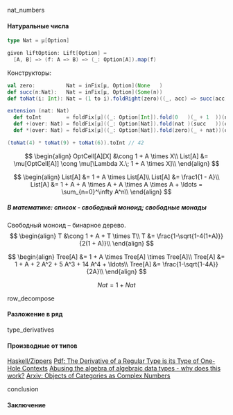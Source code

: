 
<anchor>nat_numbers</anchor>

#### Натуральные числа

```scala
type Nat = μ[Option]

given liftOption: Lift[Option] =
  [A, B] => (f: A => B) => (_: Option[A]).map(f)
```
Конструкторы:
```scala
val zero:          Nat = inFix[μ, Option](None   )
def succ(n:Nat):   Nat = inFix[μ, Option](Some(n))
def toNat(i: Int): Nat = (1 to i).foldRight(zero)((_, acc) => succ(acc))
```

```scala
extension (nat: Nat)
  def toInt        = foldFix[μ]((_: Option[Int]).fold(0   )(_ + 1  ))(nat)
  def +(over: Nat) = foldFix[μ]((_: Option[Nat]).fold(nat )(succ   ))(over)
  def *(over: Nat) = foldFix[μ]((_: Option[Nat]).fold(zero)(_ + nat))(over)

(toNat(4) * toNat(9) + toNat(6)).toInt // 42
```


$$
\begin{align}
OptCell[A][X] &\cong 1 + A \times X\\
List[A] &= \mu[OptCell[A]] \cong \mu[\Lambda X.\; 1 + A \times X]\\
\end{align}
$$


$$
\begin{align}
List[A] &= 1 + A \times List[A]\\
List[A] &= \frac1{1 - A}\\
List[A] &= 1 + A + A \times A + A \times A \times A + \ldots = \sum_{n=0}^\infty A^n\\
\end{align}
$$

##### В математике: список - свободный моноид; свободные монады
Свободный моноид – бинарное дерево.
$$
\begin{align}
T &\cong 1 + A + T \times T\\
T &= \frac{1-\sqrt{1-4(1+A)}}{2(1 + A)}\\
\end{align}
$$

$$
\begin{align}
Tree[A] &= 1 + A \times Tree[A] \times Tree[A]\\
Tree[A] &= 1 + A + 2 A^2 + 5 A^3 + 14 A^4 + \ldots\\
Tree[A] &= \frac{1-\sqrt{1-4A}}{2A}\\
\end{align}
$$


$$Nat = 1 + Nat$$



<anchor>row_decompose</anchor>

#### Разложение в ряд


<anchor>type_derivatives</anchor>

#### Производные от типов

[Haskell/Zippers](https://en.m.wikibooks.org/wiki/Haskell/Zippers#Mechanical_Differentiation)
[Pdf: The Derivative of a Regular Type is its Type of One-Hole Contexts](http://strictlypositive.org/diff.pdf)
[Abusing the algebra of algebraic data types - why does this work?](https://stackoverflow.com/questions/9190352/abusing-the-algebra-of-algebraic-data-types-why-does-this-work)
[Arxiv: Objects of Categories as Complex Numbers](https://arxiv.org/abs/math/0212377v1)


<anchor>conclusion</anchor>

#### Заключение
